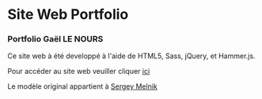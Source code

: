 # Site Web Portfolio

### Portfolio Gaël LE NOURS

Ce site web à été developpé à l'aide de HTML5, Sass, jQuery, et Hammer.js.

Pour accéder au site web veuiller cliquer [ici](https://raykom012.github.io/)

Le modèle original appartient à [Sergey Melnik](https://www.behance.net/SergeyMelnik)
